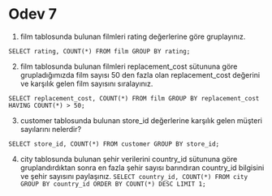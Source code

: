 # Odev 7

1. film tablosunda bulunan filmleri rating değerlerine göre gruplayınız.
```
SELECT rating, COUNT(*) FROM film GROUP BY rating;
```

2. film tablosunda bulunan filmleri replacement_cost sütununa göre grupladığımızda film sayısı 50 den fazla olan replacement_cost değerini ve karşılık gelen film sayısını sıralayınız.
```
SELECT replacement_cost, COUNT(*) FROM film GROUP BY replacement_cost HAVING COUNT(*) > 50;
```

3. customer tablosunda bulunan store_id değerlerine karşılık gelen müşteri sayılarını nelerdir? 
```
SELECT store_id, COUNT(*) FROM customer GROUP BY store_id;
```

4. city tablosunda bulunan şehir verilerini country_id sütununa göre gruplandırdıktan sonra en fazla şehir sayısı barındıran country_id bilgisini ve şehir sayısını paylaşınız.
`
SELECT country_id, COUNT(*) FROM city GROUP BY country_id ORDER BY COUNT(*) DESC LIMIT 1;
`